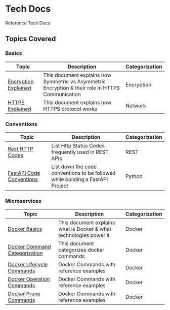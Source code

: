 # Tech Docs

Reference Tech Docs

## Topics Covered

### Basics

| Topic | Description | Categorization |
| ----- | ----------- | -------------- |
| [Encryption Explained](./docs/network-basics/Encryption.md) | This document explains how Symmetric vs Asymmetric Encryption & their role in HTTPS Communication  | Encryption |
| [HTTPS Explained](./docs/network-basics/HttpsExplained.md)  | This document explains how HTTPS protocol works | Network |

### Conventions

| Topic | Description | Categorization |
| ----- | ----------- | -------------- |
| [Rest HTTP Codes](./docs/network-basics/HttpStatusCodes.md)          | List Http Status Codes frequently used in REST APIs | REST |
| [FastAPI Code Conventions](./docs/fastapi/NamingConventions.md) | List down the code conventions to be followed while building a FastAPI Project | Python |

### Microservices

| Topic | Description | Categorization |
| ----- | ----------- | -------------- |
| [Docker Basics](./docs/k8s/Docker.md) | This document explains what is Docker & what technologies power it  | Docker |
| [Docker Command Categorization](./docs/k8s/DockerCommandsCategorization.md) | This document categorizes docker commands  | Docker |
| [Docker Lifecycle Commands](./docs/k8s/DockerLifecycleCommands.md) | Docker Commands with reference examples  | Docker |
| [Docker Operation Commands](./docs/k8s/DockerOperationsCommands.md) | Docker Commands with reference examples  | Docker |
| [Docker Prune Commands](./docs/k8s/DockerPruningCommands.md) | Docker Commands with reference examples  | Docker |
